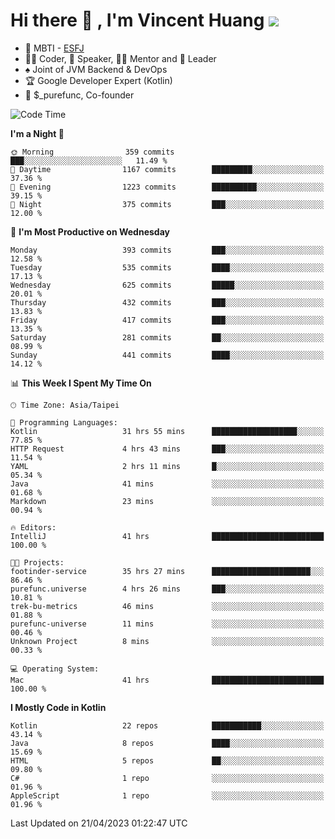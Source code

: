 # Hi there 👋 , I'm Vincent Huang ![](https://komarev.com/ghpvc/?username=Jian-Min-Huang)
- 👀 MBTI - [ESFJ](https://www.16personalities.com/esfj-personality)
- 👨‍💻 Coder, 🎤 Speaker, 👨‍🏫 Mentor and 🚀 Leader
- ♠️ Joint of JVM Backend & DevOps
- 🏆 Google Developer Expert (Kotlin)
- 💼 $_purefunc, Co-founder

<!--START_SECTION:waka-->
![Code Time](http://img.shields.io/badge/Code%20Time-1%2C923%20hrs%2040%20mins-blue)

**I'm a Night 🦉** 

```text
🌞 Morning                359 commits         ███░░░░░░░░░░░░░░░░░░░░░░   11.49 % 
🌆 Daytime                1167 commits        █████████░░░░░░░░░░░░░░░░   37.36 % 
🌃 Evening                1223 commits        ██████████░░░░░░░░░░░░░░░   39.15 % 
🌙 Night                  375 commits         ███░░░░░░░░░░░░░░░░░░░░░░   12.00 % 
```
📅 **I'm Most Productive on Wednesday** 

```text
Monday                   393 commits         ███░░░░░░░░░░░░░░░░░░░░░░   12.58 % 
Tuesday                  535 commits         ████░░░░░░░░░░░░░░░░░░░░░   17.13 % 
Wednesday                625 commits         █████░░░░░░░░░░░░░░░░░░░░   20.01 % 
Thursday                 432 commits         ███░░░░░░░░░░░░░░░░░░░░░░   13.83 % 
Friday                   417 commits         ███░░░░░░░░░░░░░░░░░░░░░░   13.35 % 
Saturday                 281 commits         ██░░░░░░░░░░░░░░░░░░░░░░░   08.99 % 
Sunday                   441 commits         ████░░░░░░░░░░░░░░░░░░░░░   14.12 % 
```


📊 **This Week I Spent My Time On** 

```text
🕑︎ Time Zone: Asia/Taipei

💬 Programming Languages: 
Kotlin                   31 hrs 55 mins      ███████████████████░░░░░░   77.85 % 
HTTP Request             4 hrs 43 mins       ███░░░░░░░░░░░░░░░░░░░░░░   11.54 % 
YAML                     2 hrs 11 mins       █░░░░░░░░░░░░░░░░░░░░░░░░   05.34 % 
Java                     41 mins             ░░░░░░░░░░░░░░░░░░░░░░░░░   01.68 % 
Markdown                 23 mins             ░░░░░░░░░░░░░░░░░░░░░░░░░   00.94 % 

🔥 Editors: 
IntelliJ                 41 hrs              █████████████████████████   100.00 % 

🐱‍💻 Projects: 
footinder-service        35 hrs 27 mins      ██████████████████████░░░   86.46 % 
purefunc.universe        4 hrs 26 mins       ███░░░░░░░░░░░░░░░░░░░░░░   10.81 % 
trek-bu-metrics          46 mins             ░░░░░░░░░░░░░░░░░░░░░░░░░   01.88 % 
purefunc-universe        11 mins             ░░░░░░░░░░░░░░░░░░░░░░░░░   00.46 % 
Unknown Project          8 mins              ░░░░░░░░░░░░░░░░░░░░░░░░░   00.33 % 

💻 Operating System: 
Mac                      41 hrs              █████████████████████████   100.00 % 
```

**I Mostly Code in Kotlin** 

```text
Kotlin                   22 repos            ███████████░░░░░░░░░░░░░░   43.14 % 
Java                     8 repos             ████░░░░░░░░░░░░░░░░░░░░░   15.69 % 
HTML                     5 repos             ██░░░░░░░░░░░░░░░░░░░░░░░   09.80 % 
C#                       1 repo              ░░░░░░░░░░░░░░░░░░░░░░░░░   01.96 % 
AppleScript              1 repo              ░░░░░░░░░░░░░░░░░░░░░░░░░   01.96 % 
```




 Last Updated on 21/04/2023 01:22:47 UTC
<!--END_SECTION:waka-->
